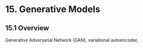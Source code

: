 

# 15. Generative Models

## 15.1 Overview

Generative Adversarial Network (GAN), variational autoencoder, 